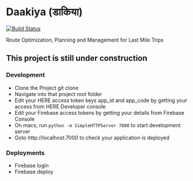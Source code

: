 # Daakiya (डाकिया)

[![Build Status](https://travis-ci.org/deadnight7/daakiya.svg?branch=master)](https://travis-ci.org/deadnight7/daakiya)

Route Optimization, Planning and Management for Last Mile Trips
## This project is still under construction

### Development
- Clone the Project git clone <url>
- Navigate into that project root folder
- Edit your HERE access token keys app_id and app_code by getting your access from HERE Developer console
- Edit your Firebase access tokens by getting your details from Firebase Console
- On macs; run `python -m SimpleHTTPServer 7000` to start development server 
- Goto http://localhost:7000 to check your application is deployed

### Deployments
- Firebase login
- Firebase deploy
